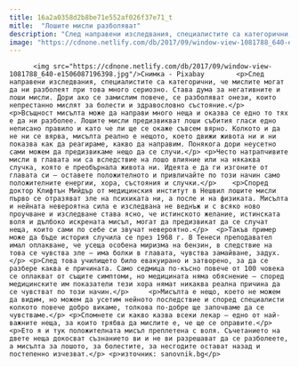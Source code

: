 ```yaml
---
title: 16a2a0358d2b8be71e552af026f37e71_t
mitle:  "Лошите мисли разболяват"
description: "След направени изследвания, специалистите са категорични, че мислите могат да ни разболеят при това много сериозно. Става дума за негативните и лоши мисли. Дори ако се замислим повече, се разболяват онези, които непрестанно мислят за болести и здравословно състояние. Всъщност мисълта може да направи много неща и оказва се едно то тях е да ни …"
image: "https://cdnone.netlify.com/db/2017/09/window-view-1081788_640-e1506087196398.jpg"
---
```


          <img src="https://cdnone.netlify.com/db/2017/09/window-view-1081788_640-e1506087196398.jpg"/>Снимка - Pixabay        <p>След направени изследвания, специалистите са категорични, че мислите могат да ни разболеят при това много сериозно. Става дума за негативните и лоши мисли. Дори ако се замислим повече, се разболяват онези, които непрестанно мислят за болести и здравословно състояние.</p>  <p>Всъщност мисълта може да направи много неща и оказва се едно то тях е да ни разболее. Лошите мисли предизвикват лоши събития гласи едно неписано правило и като че ли ще се окаже съвсем вярно. Колкото и да не ни се вярва, мисълта реално е нещото, което движи живота ни и ни показва как да реагираме, какво да направим. Понякога дори неусетно сами можем да предизвикаме нещо да се случи.</p> <p>Често натрапчивите мисли в главата ни са вследствие на лошо влияние или на някаква случка, която е преобърнала живота ни. Идеята е да ги изгоните от главата си – оставете положителното и привличайте по този начин само положителните енергии, хора, състояния и случки.</p>    <p>Според доктор Клифтън Мийдър от медицинския институт в Нешвил лошите мисли първо се отразяват зле на психиката ни, а после и на физиката. Мисълта и нейната невероятна сила е изследвана не веднъж и с всяко ново проучване и изследване става ясно, че истинското желание, истинската воля и дълбоко искрената мисъл, могат да предизвикат да се случат неща, които сами по себе си звучат невероятно.</p>  <p>Такъв пример може да бъде история случила се през 1968 г. В Тенеси преподавател имал оплакване, че усеща особена миризма на бензин, в следствие на това се чувства зле – има болки в главата, чувства замайване, задух.</p> <p>След това училището било евакуирано и затворено, за да се разбере каква е причината. Само седмица по-късно повече от 100 човека се оплакват от същите симптоми, но медицината няма обяснение – според медицинските им показатели тези хора нямат никаква реална причина да се чувстват по този начин.</p>     <p>Мисълта е нещо, което не можем да видим, но можем да усетим нейното последствие и според специалисти колкото повече добро викаме, толкова по-добре ще започваме да се чувстваме.</p> <p>Спомнете си какво казва всеки лекар – едно от най-важните неща, за които трябва да мислите е, че ще се оправите.</p> <p>Ето я и тук положителната мисъл преплетена с воля. Съчетанието на двете неща докосват съзнанието ви и не ви разрешават да се разболеете, а мисълта за лошото, за болестите, за несгодите остават назад и постепенно изчезват.</p> <p>източник: sanovnik.bg</p>        